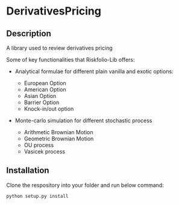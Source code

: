 # DerivativesPricing
 
## Description

A library used to review derivatives pricing

Some of key functionalities that Riskfolio-Lib offers:

- Analytical formulae for different plain vanilla and exotic options:

    - European Option
    - American Option
    - Asian Option
    - Barrier Option 
    - Knock-in/out option

- Monte-carlo simulation for different stochastic process

    - Arithmetic Brownian Motion
    - Geometric Brownian Motion
    - OU process
    - Vasicek process

## Installation

Clone the respository into your folder and run below command:

```
python setup.py install
```

